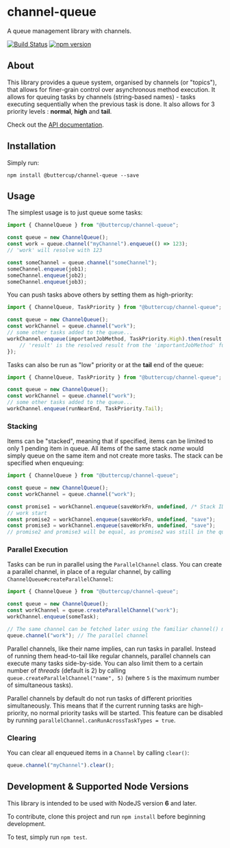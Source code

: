 # channel-queue
A queue management library with channels.

[![Build Status](https://travis-ci.org/buttercup/channel-queue.svg?branch=master)](https://travis-ci.org/buttercup/channel-queue) [![npm version](https://badge.fury.io/js/%40buttercup%2Fchannel-queue.svg)](https://www.npmjs.com/package/@buttercup/channel-queue)

## About

This library provides a queue system, organised by channels (or "topics"), that allows for finer-grain control over asynchronous method execution. It allows for queuing tasks by channels (string-based names) - tasks executing sequentially when the previous task is done. It also allows for 3 priority levels : **normal**, **high** and **tail**.

Check out the [API documentation](API.md).

## Installation

Simply run:

```shell
npm install @buttercup/channel-queue --save
```

## Usage
The simplest usage is to just queue some tasks:

```javascript
import { ChannelQueue } from "@buttercup/channel-queue";

const queue = new ChannelQueue();
const work = queue.channel("myChannel").enqueue(() => 123);
// 'work' will resolve with 123

const someChannel = queue.channel("someChannel");
someChannel.enqueue(job1);
someChannel.enqueue(job2);
someChannel.enqueue(job3);
```

You can push tasks above others by setting them as high-priority:

```javascript
import { ChannelQueue, TaskPriority } from "@buttercup/channel-queue";

const queue = new ChannelQueue();
const workChannel = queue.channel("work");
// some other tasks added to the queue...
workChannel.enqueue(importantJobMethod, TaskPriority.High).then(result => {
    // 'result' is the resolved result from the 'importantJobMethod' function
});
```

Tasks can also be run as "low" priority or at the **tail** end of the queue:

```javascript
import { ChannelQueue, TaskPriority } from "@buttercup/channel-queue";

const queue = new ChannelQueue();
const workChannel = queue.channel("work");
// some other tasks added to the queue...
workChannel.enqueue(runNearEnd, TaskPriority.Tail);
```

### Stacking
Items can be "stacked", meaning that if specified, items can be limited to only 1 pending item in queue. All items of the same stack _name_ would simply queue on the same item and not create more tasks. The stack can be specified when enqueuing:

```javascript
import { ChannelQueue } from "@buttercup/channel-queue";

const queue = new ChannelQueue();
const workChannel = queue.channel("work");

const promise1 = workChannel.enqueue(saveWorkFn, undefined, /* Stack ID */ "save");
// work start
const promise2 = workChannel.enqueue(saveWorkFn, undefined, "save");
const promise3 = workChannel.enqueue(saveWorkFn, undefined, "save");
// promise2 and promise3 will be equal, as promise2 was still in the queue when promise3
```

### Parallel Execution
Tasks can be run in parallel using the `ParallelChannel` class. You can create a parallel channel, in place of a regular channel, by calling `ChannelQueue#createParallelChannel`:

```javascript
import { ChannelQueue } from "@buttercup/channel-queue";

const queue = new ChannelQueue();
const workChannel = queue.createParallelChannel("work");
workChannel.enqueue(someTask);

// The same channel can be fetched later using the familiar channel() method:
queue.channel("work"); // The parallel channel
```

Parallel channels, like their name implies, can run tasks in parallel. Instead of running them head-to-tail like regular channels, parallel channels can execute many tasks side-by-side. You can also limit them to a certain number of _threads_ (default is 2) by calling `queue.createParallelChannel("name", 5)` (where `5` is the maximum number of simultaneous tasks).

Parallel channels by default do not run tasks of different priorities simultaneously. This means that if the current running tasks are high-priority, no normal priority tasks will be started. This feature can be disabled by running `parallelChannel.canRunAcrossTaskTypes = true`.

### Clearing

You can clear all enqueued items in a `Channel` by calling `clear()`:

```javascript
queue.channel("myChannel").clear();
```

## Development & Supported Node Versions
This library is intended to be used with NodeJS version **6** and later.

To contribute, clone this project and run `npm install` before beginning development.

To test, simply run `npm test`.
